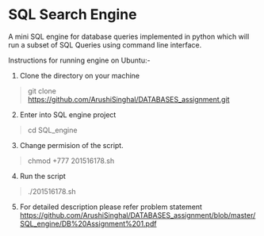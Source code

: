 # SQL Search Engine
A mini SQL engine for database queries implemented in python which will run a subset of SQL Queries using command line interface.

Instructions for running engine on Ubuntu:-
1) Clone the directory on your machine
> git clone https://github.com/ArushiSinghal/DATABASES_assignment.git
2) Enter into SQL engine project
> cd SQL_engine
3) Change permision of the script.
> chmod +777 201516178.sh
4) Run the script
> ./201516178.sh
5) For detailed description please refer problem statement
https://github.com/ArushiSinghal/DATABASES_assignment/blob/master/SQL_engine/DB%20Assignment%201.pdf

